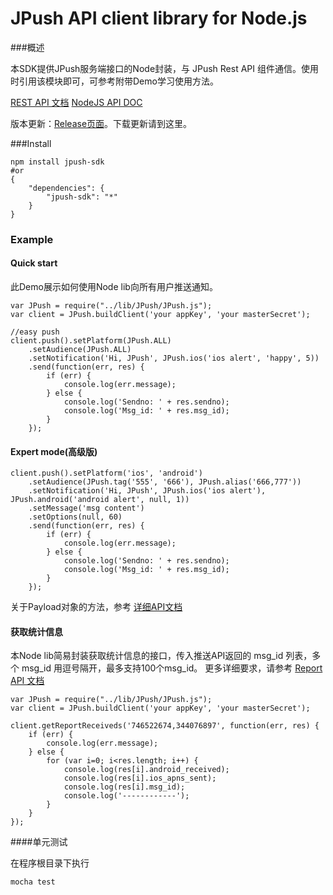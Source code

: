 <h1>JPush API client library for Node.js</h1>

###概述

本SDK提供JPush服务端接口的Node封装，与 JPush Rest API 组件通信。使用时引用该模块即可，可参考附带Demo学习使用方法。

[REST API 文档](../rest_api_v3_push/)
[NodeJS API DOC](https://github.com/jpush/jpush-api-nodejs-client/blob/master/doc/api.md)

版本更新：[Release页面](../../resources/#sdk_1)。下载更新请到这里。

###Install

```
npm install jpush-sdk
#or
{
    "dependencies": {
        "jpush-sdk": "*"
    }
}
```

### Example

#### Quick start

此Demo展示如何使用Node lib向所有用户推送通知。

```
var JPush = require("../lib/JPush/JPush.js");
var client = JPush.buildClient('your appKey', 'your masterSecret');

//easy push
client.push().setPlatform(JPush.ALL)
    .setAudience(JPush.ALL)
    .setNotification('Hi, JPush', JPush.ios('ios alert', 'happy', 5))
    .send(function(err, res) {
        if (err) {
            console.log(err.message);
        } else {
            console.log('Sendno: ' + res.sendno);
            console.log('Msg_id: ' + res.msg_id);
        }
    });
```

#### Expert mode(高级版)

```
client.push().setPlatform('ios', 'android')
    .setAudience(JPush.tag('555', '666'), JPush.alias('666,777'))
    .setNotification('Hi, JPush', JPush.ios('ios alert'), JPush.android('android alert', null, 1))
    .setMessage('msg content')
    .setOptions(null, 60)
    .send(function(err, res) {
        if (err) {
            console.log(err.message);
        } else {
            console.log('Sendno: ' + res.sendno);
            console.log('Msg_id: ' + res.msg_id);
        }
    });
```


 关于Payload对象的方法，参考 [详细API文档](https://github.com/jpush/jpush-api-nodejs-client/blob/master/doc/api.md)

#### 获取统计信息

本Node lib简易封装获取统计信息的接口，传入推送API返回的 msg_id 列表，多个 msg_id 用逗号隔开，最多支持100个msg_id。
更多详细要求，请参考 [Report API 文档](../rest_api_v3_report/)

```
var JPush = require("../lib/JPush/JPush.js");
var client = JPush.buildClient('your appKey', 'your masterSecret');

client.getReportReceiveds('746522674,344076897', function(err, res) {
    if (err) {
        console.log(err.message);
    } else {
        for (var i=0; i<res.length; i++) {
            console.log(res[i].android_received);
            console.log(res[i].ios_apns_sent);
            console.log(res[i].msg_id);
            console.log('------------');
        }
    }
});
```

####单元测试

在程序根目录下执行

```
mocha test
``` 